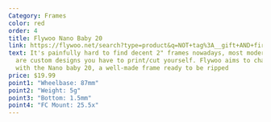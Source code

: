 ```yaml
---
Category: Frames
color: red
order: 4
title: Flywoo Nano Baby 20
link: https://flywoo.net/search?type=product&q=NOT+tag%3A__gift+AND+firefly+nano+baby+20+frame+kit*
text: It's painfully hard to find decent 2" frames nowadays, most modern ones
  are custom designs you have to print/cut yourself. Flywoo aims to change that
  with the Nano baby 20, a well-made frame ready to be ripped
price: $19.99
point1: "Wheelbase: 87mm"
point2: "Weight: 5g"
point3: "Bottom: 1.5mm"
point4: "FC Mount: 25.5x"
---
```


